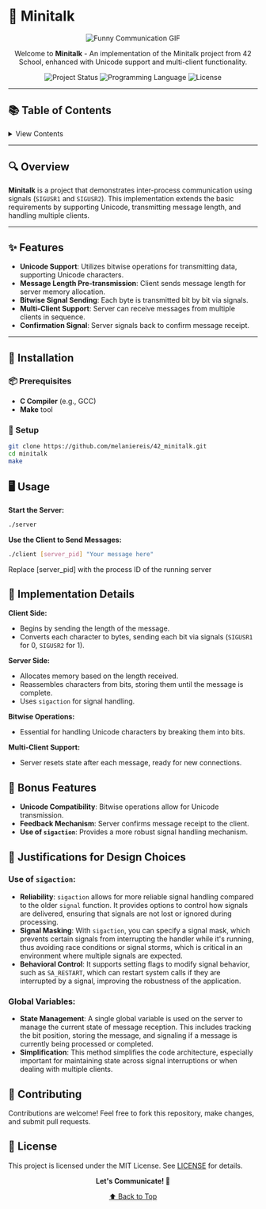# 📡 Minitalk

<div align="center">

![Funny Communication GIF](https://media0.giphy.com/media/v1.Y2lkPTc5MGI3NjExNGl3bWx4cTZoMHY4d2MzbmtzZTEyMGszeHFwOWNxcWg5YnNydTdtbyZlcD12MV9pbnRlcm5hbF9naWZfYnlfaWQmY3Q9Zw/3o7bucZfOGGG4gWlPy/giphy.gif)

Welcome to **Minitalk** - An implementation of the Minitalk project from 42 School, enhanced with Unicode support and multi-client functionality.

![Project Status](https://img.shields.io/badge/Project-Minitalk-blue?style=for-the-badge&logo=42)
![Programming Language](https://img.shields.io/badge/Language-C-orange?style=for-the-badge&logo=c)
![License](https://img.shields.io/badge/License-MIT-green?style=for-the-badge)

</div>

---

## 📚 Table of Contents

<details>
<summary>View Contents</summary>

- [Overview](#overview)
- [Features](#features)
- [Installation](#installation)
- [Usage](#usage)
- [Implementation Details](#implementation-details)
- [Bonus Features](#bonus-features)
- [Contributing](#contributing)
- [License](#license)

</details>

---

## 🔍 Overview

**Minitalk** is a project that demonstrates inter-process communication using signals (`SIGUSR1` and `SIGUSR2`). This implementation extends the basic requirements by supporting Unicode, transmitting message length, and handling multiple clients.

---

## ✨ Features

- **Unicode Support**: Utilizes bitwise operations for transmitting data, supporting Unicode characters.
- **Message Length Pre-transmission**: Client sends message length for server memory allocation.
- **Bitwise Signal Sending**: Each byte is transmitted bit by bit via signals.
- **Multi-Client Support**: Server can receive messages from multiple clients in sequence.
- **Confirmation Signal**: Server signals back to confirm message receipt.

---

## 🚀 Installation

### 📦 Prerequisites

- **C Compiler** (e.g., GCC)
- **Make** tool

### 🔧 Setup

```bash
git clone https://github.com/melaniereis/42_minitalk.git
cd minitalk
make
```
## 🖥️ Usage

**Start the Server:**
```bash
./server
```
**Use the Client to Send Messages:**
```bash
./client [server_pid] "Your message here"
```
Replace [server_pid] with the process ID of the running server
## 🧠 Implementation Details

**Client Side:**
- Begins by sending the length of the message.
- Converts each character to bytes, sending each bit via signals (`SIGUSR1` for 0, `SIGUSR2` for 1).

**Server Side:**
- Allocates memory based on the length received.
- Reassembles characters from bits, storing them until the message is complete.
- Uses `sigaction` for signal handling.

**Bitwise Operations:**
- Essential for handling Unicode characters by breaking them into bits.

**Multi-Client Support:**
- Server resets state after each message, ready for new connections.

## 🎁 Bonus Features

- **Unicode Compatibility**: Bitwise operations allow for Unicode transmission.
- **Feedback Mechanism**: Server confirms message receipt to the client.
- **Use of `sigaction`**: Provides a more robust signal handling mechanism.

## 🧬 Justifications for Design Choices

### Use of `sigaction`:
- **Reliability**: `sigaction` allows for more reliable signal handling compared to the older `signal` function. It provides options to control how signals are delivered, ensuring that signals are not lost or ignored during processing.
- **Signal Masking**: With `sigaction`, you can specify a signal mask, which prevents certain signals from interrupting the handler while it's running, thus avoiding race conditions or signal storms, which is critical in an environment where multiple signals are expected.
- **Behavioral Control**: It supports setting flags to modify signal behavior, such as `SA_RESTART`, which can restart system calls if they are interrupted by a signal, improving the robustness of the application.

### Global Variables:
- **State Management**: A single global variable is used on the server to manage the current state of message reception. This includes tracking the bit position, storing the message, and signaling if a message is currently being processed or completed.
- **Simplification**: This method simplifies the code architecture, especially important for maintaining state across signal interruptions or when dealing with multiple clients.

## 🤝 Contributing

Contributions are welcome! Feel free to fork this repository, make changes, and submit pull requests.

## 📜 License

This project is licensed under the MIT License. See [LICENSE](LICENSE) for details.

<div align="center">

**Let's Communicate! 🎉**

[⬆ Back to Top](#-minitalk)

</div>
